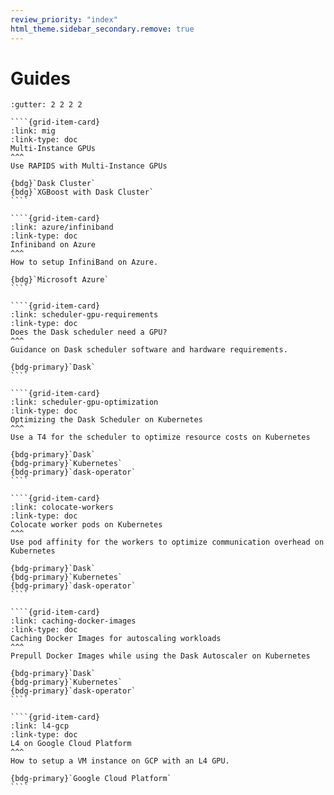 ```yaml
---
review_priority: "index"
html_theme.sidebar_secondary.remove: true
---
```


# Guides

`````{gridtoctree} 1 2 2 3
:gutter: 2 2 2 2

````{grid-item-card}
:link: mig
:link-type: doc
Multi-Instance GPUs
^^^
Use RAPIDS with Multi-Instance GPUs

{bdg}`Dask Cluster`
{bdg}`XGBoost with Dask Cluster`
````

````{grid-item-card}
:link: azure/infiniband
:link-type: doc
Infiniband on Azure
^^^
How to setup InfiniBand on Azure.

{bdg}`Microsoft Azure`
````

````{grid-item-card}
:link: scheduler-gpu-requirements
:link-type: doc
Does the Dask scheduler need a GPU?
^^^
Guidance on Dask scheduler software and hardware requirements.

{bdg-primary}`Dask`
````

````{grid-item-card}
:link: scheduler-gpu-optimization
:link-type: doc
Optimizing the Dask Scheduler on Kubernetes
^^^
Use a T4 for the scheduler to optimize resource costs on Kubernetes

{bdg-primary}`Dask`
{bdg-primary}`Kubernetes`
{bdg-primary}`dask-operator`
````

````{grid-item-card}
:link: colocate-workers
:link-type: doc
Colocate worker pods on Kubernetes
^^^
Use pod affinity for the workers to optimize communication overhead on Kubernetes

{bdg-primary}`Dask`
{bdg-primary}`Kubernetes`
{bdg-primary}`dask-operator`
````

````{grid-item-card}
:link: caching-docker-images
:link-type: doc
Caching Docker Images for autoscaling workloads
^^^
Prepull Docker Images while using the Dask Autoscaler on Kubernetes

{bdg-primary}`Dask`
{bdg-primary}`Kubernetes`
{bdg-primary}`dask-operator`
````

````{grid-item-card}
:link: l4-gcp
:link-type: doc
L4 on Google Cloud Platform
^^^
How to setup a VM instance on GCP with an L4 GPU.

{bdg-primary}`Google Cloud Platform`
````

`````
